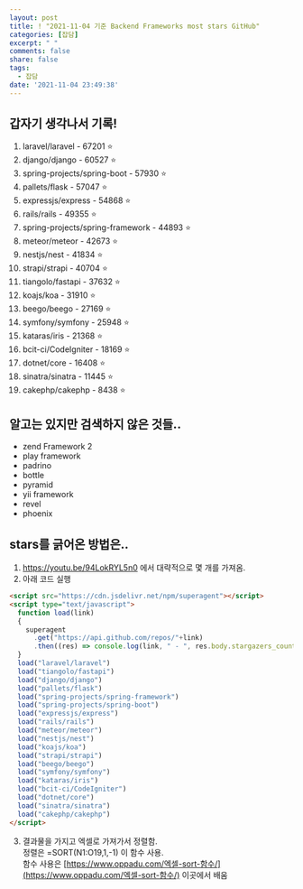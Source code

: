 ```yaml
---
layout: post
title: ! "2021-11-04 기준 Backend Frameworks most stars GitHub"
categories: [잡담]
excerpt: " "
comments: false
share: false
tags:
  - 잡담
date: '2021-11-04 23:49:38'
---
```


## 갑자기 생각나서 기록!
1. laravel/laravel - 67201 ⭐
2. django/django - 60527 ⭐
3. spring-projects/spring-boot - 57930 ⭐
4. pallets/flask - 57047 ⭐
5. expressjs/express - 54868 ⭐
6. rails/rails - 49355 ⭐
7. spring-projects/spring-framework - 44893 ⭐
8. meteor/meteor - 42673 ⭐
9. nestjs/nest - 41834 ⭐
10. strapi/strapi - 40704 ⭐
11. tiangolo/fastapi - 37632 ⭐
12. koajs/koa - 31910 ⭐
13. beego/beego - 27169 ⭐
14. symfony/symfony - 25948 ⭐
15. kataras/iris - 21368 ⭐
16. bcit-ci/CodeIgniter - 18169 ⭐
17. dotnet/core - 16408 ⭐
18. sinatra/sinatra - 11445 ⭐
19. cakephp/cakephp - 8438 ⭐



## 알고는 있지만 검색하지 않은 것들.. 
* zend Framework 2
* play framework
* padrino
* bottle
* pyramid
* yii framework
* revel
* phoenix

## stars를 긁어온 방법은..
1. https://youtu.be/94LokRYL5n0 에서 대략적으로 몇 개를 가져옴.
2. 아래 코드 실행
```html
<script src="https://cdn.jsdelivr.net/npm/superagent"></script>
<script type="text/javascript">
  function load(link)
  {
    superagent
      .get("https://api.github.com/repos/"+link)
      .then((res) => console.log(link, " - ", res.body.stargazers_count));
  }
  load("laravel/laravel")
  load("tiangolo/fastapi")
  load("django/django")
  load("pallets/flask")
  load("spring-projects/spring-framework")
  load("spring-projects/spring-boot")
  load("expressjs/express")
  load("rails/rails")
  load("meteor/meteor")
  load("nestjs/nest")
  load("koajs/koa")
  load("strapi/strapi")
  load("beego/beego")
  load("symfony/symfony")
  load("kataras/iris")
  load("bcit-ci/CodeIgniter")
  load("dotnet/core")
  load("sinatra/sinatra")
  load("cakephp/cakephp")
</script>
```
3. 결과물을 가지고 엑셀로 가져가서 정렬함.  
정렬은 =SORT(N1:O19,1,-1) 이 함수 사용.  
함수 사용은 [https://www.oppadu.com/엑셀-sort-함수/](https://www.oppadu.com/엑셀-sort-함수/) 이곳에서 배움
